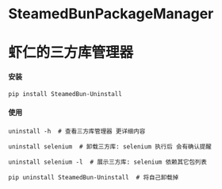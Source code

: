 # SteamedBunPackageManager

# 虾仁的三方库管理器

#### 安装

```shell
pip install SteamedBun-Uninstall
```

#### 使用

```shell
uninstall -h  # 查看三方库管理器 更详细内容
```

```shell
uninstall selenium  # 卸载三方库: selenium 执行后 会有确认提醒
```

```shell
uninstall selenium -l  # 展示三方库: selenium 依赖其它包列表
```

```shell
pip uninstall SteamedBun-Uninstall  # 将自己卸载掉
```
